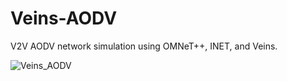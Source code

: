 # Veins-AODV
V2V AODV network simulation using OMNeT++, INET, and Veins. 

![Veins_AODV](https://user-images.githubusercontent.com/22214754/135739787-719b1cf1-ed20-4182-8649-d5f9f0716854.gif)
